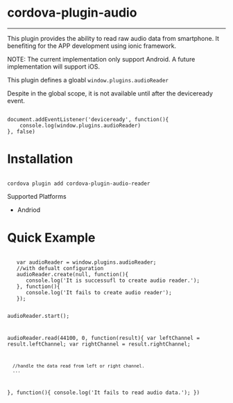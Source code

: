 # cordova-plugin-audio

<hr/>

This plugin provides the ability to read raw audio data from smartphone. It benefiting for the APP development using ionic framework.

NOTE: The current implementation only support Android. A future implementation will support iOS.

This plugin defines a gloabl <code>window.plugins.audioReader</code>

Despite in the global scope, it is not available until after the deviceready event.

<code>
document.addEventListener('deviceready', function(){
    console.log(window.plugins.audioReader)
}, false)
</code>

# Installation

<code>
cordova plugin add cordova-plugin-audio-reader
</code>

Supported Platforms

- Andriod

# Quick Example

<code>
   var audioReader = window.plugins.audioReader;
   //with defualt configuration
   audioReader.create(null, function(){
      console.log('It is successufl to create audio reader.');
   }, function(){
      console.log('It fails to create audio reader');
   });
   
   audioReader.start();
   
   audioReader.read(44100, 0, function(result){
      var leftChannel = result.leftChannel;
      var rightChannel = result.rightChannel;
      
      //handle the data read from left or right channel.
      ...
      
   }, function(){
      console.log('It fails to read audio data.');
   })
   
</code>
